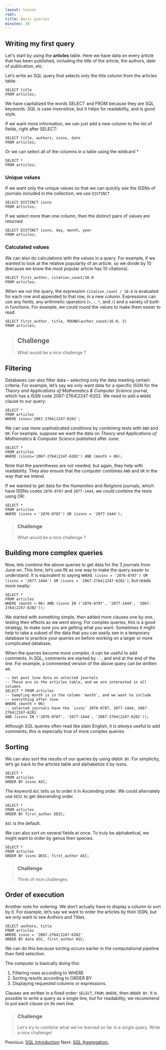 ```yaml
---
layout: lesson
root: .
title: Basic queries
minutes: 30
---
```


## Writing my first query

Let's start by using the **articles** table. Here we have data on every
article that has been published, including the title of the article, the
authors, date of publication, etc.

Let’s write an SQL query that selects only the title column from the
articles table.

    SELECT title
    FROM articles;

We have capitalized the words SELECT and FROM because they are SQL keywords.
SQL is case insensitive, but it helps for readability, and is good style.

If we want more information, we can just add a new column to the list of fields,
right after SELECT:

    SELECT title, authors, issns, date
    FROM articles;

Or we can select all of the columns in a table using the wildcard *

    SELECT *
    FROM articles;

### Unique values

If we want only the unique values so that we can quickly see the ISSNs of
journals included in the collection, we use `DISTINCT`

    SELECT DISTINCT issns
    FROM articles;

If we select more than one column, then the distinct pairs of values are
returned

    SELECT DISTINCT issns, day, month, year
    FROM articles;

### Calculated values

We can also do calculations with the values in a query.
For example, if we wanted to look at the relative popularity of an article,
so we divide by 10 (because we know the most popular article has 10 citations).

    SELECT first_author, citation_count/10.0
    FROM articles;

When we run the query, the expression `citation_count / 10.0` is evaluated for each
row and appended to that row, in a new column.  Expressions can use any fields,
any arithmetic operators (`+`, `-`, `*`, and `/`) and a variety of built-in
functions. For example, we could round the values to make them easier to read.

    SELECT first_author, title, ROUND(author_count/16.0, 2)
    FROM articles;

> ## Challenge
>
> What would be a nice challenge ?

## Filtering

Databases can also filter data – selecting only the data meeting certain
criteria.  For example, let’s say we only want data for a specific ISSN
for the *Theory and Applications of Mathematics & Computer Science* journal,
which has a ISSN code 2067-2764|2247-6202.  We need to add a
`WHERE` clause to our query:

    SELECT *
    FROM articles
    WHERE issns='2067-2764|2247-6202';

We can use more sophisticated conditions by combining tests with `AND`
and `OR`.  For example, suppose we want the data on *Theory and Applications of Mathematics & Computer Science*
published after June:

    SELECT *
    FROM articles
    WHERE (issns='2067-2764|2247-6202') AND (month > 06);

Note that the parentheses are not needed, but again, they help with
readability.  They also ensure that the computer combines `AND` and `OR`
in the way that we intend.

If we wanted to get data for the *Humanities* and *Religions* journals, which have
ISSNs codes `2076-0787` and `2077-1444`, we could combine the tests using OR:

    SELECT *
    FROM articles
    WHERE (issns = '2076-0787') OR (issns = '2077-1444');

> ### Challenge
>
> What would be a nice challenge ?


## Building more complex queries

Now, lets combine the above queries to get data for the 3 journals from
June on.  This time, let’s use IN as one way to make the query easier
to understand.  It is equivalent to saying `WHERE (issns = '2076-0787') OR (issns
= '2077-1444') OR (issns = '2067-2764|2247-6202')`, but reads more neatly:

    SELECT *
    FROM articles
    WHERE (month > 06) AND (issns IN ('2076-0787', '2077-1444', '2067-2764|2247-6202'));

We started with something simple, then added more clauses one by one, testing
their effects as we went along.  For complex queries, this is a good strategy,
to make sure you are getting what you want.  Sometimes it might help to take a
subset of the data that you can easily see in a temporary database to practice
your queries on before working on a larger or more complicated database.

When the queries become more complex, it can be useful to add comments. In SQL,
comments are started by `--`, and end at the end of the line. For example, a
commented version of the above query can be written as:

    -- Get post June data on selected journals
    -- These are in the articles table, and we are interested in all columns
    SELECT * FROM articles
    -- Sampling month is in the column `month`, and we want to include
    -- everything after June
    WHERE (month > 06)
    -- selected journals have the `issns` 2076-0787, 2077-1444, 2067-2764|2247-6202
    AND (issns IN ('2076-0787', '2077-1444', '2067-2764|2247-6202'));

Although SQL queries often read like plain English, it is *always* useful to add
comments; this is especially true of more complex queries.

## Sorting

We can also sort the results of our queries by using `ORDER BY`.
For simplicity, let’s go back to the articles table and alphabetize it by issns.

    SELECT *
    FROM articles
    ORDER BY issns ASC;

The keyword `ASC` tells us to order it in Ascending order.
We could alternately use `DESC` to get descending order.

    SELECT *
    FROM articles
    ORDER BY first_author DESC;

`ASC` is the default.

We can also sort on several fields at once.
To truly be alphabetical, we might want to order by genus then species.

    SELECT *
    FROM articles
    ORDER BY issns DESC, first_author ASC;

> ### Challenge
>
> Think of nice challenges


## Order of execution

Another note for ordering. We don’t actually have to display a column to sort by
it.  For example, let’s say we want to order the articles by their ISSN, but
we only want to see Authors and Titles.

    SELECT authors, title
    FROM articles
    WHERE issns = '2067-2764|2247-6202'
    ORDER BY date ASC, first_author ASC;

We can do this because sorting occurs earlier in the computational pipeline than
field selection.

The computer is basically doing this:

1. Filtering rows according to WHERE
2. Sorting results according to ORDER BY
3. Displaying requested columns or expressions.

Clauses are written in a fixed order: `SELECT`, `FROM`, `WHERE`, then `ORDER
BY`. It is possible to write a query as a single line, but for readability,
we recommend to put each clause on its own line.

> ### Challenge
>
> Let's try to combine what we've learned so far in a single
> query.  Write a nice challenge!

Previous: [SQL Introduction](00-sql-introduction.html) Next: [SQL Aggregation.](02-sql-aggregation.html)
